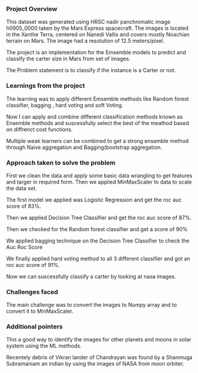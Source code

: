 ### Project Overview

 This dataset was generated using HRSC nadir panchromatic image h0905_0000 taken by the Mars Express spacecraft. The images is located in the Xanthe Terra, centered on Nanedi Vallis and covers mostly Noachian terrain on Mars. The image had a resolution of 12.5 meters/pixel.

The project is an implementation for the Emsemble models to predict and classify the carter size in Mars from set of images.

The Problem statement is to classify if the instance is  a Carter or not.




### Learnings from the project

 The learning was to apply different Emsemble methods like Random forest classifier, bagging , hard voting and soft Voting.

Now I can apply and combine  different classification methods known as  Ensemble methods and suscessfully select the best of the meathod based on diffrenct cost functions.

Multiple weak learners can be combined to get a strong ensemble method through Naive aggregation and Bagging(bootstrap aggregation.




### Approach taken to solve the problem

 First we clean the data and apply some basic data wrangling to get features and targer in required form. Then we applied MinMaxScaler to data to scale the data set.

The first model we applied was Logistic Regression and get the roc auc score of 83%.

Then we applied  Decision Tree Classifier and get the roc auc score of 87%.

Then we checked for the Random forest classifier and get a score of 90%

We applied bagging technique  on the Decision Tree Classifier to check the Auc Roc Score 


We finally applied hard voting method to all 3 different classifier and got an roc auc score of 91%.

Now we can suscessfully classify a carter by looking at nasa images.


### Challenges faced

 The main challenge was to convert the images to Numpy array and to convert it to MinMaxScaler.


### Additional pointers

 This a good way to identify the images for other planets and moons in solar system using the ML methods.

Recentely debris of  Vikran lander of Chandrayan was found by a  Shanmuga Subramaniam  an indian by using the images of NASA from moon orbiter.


